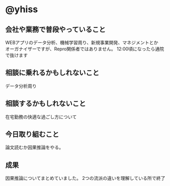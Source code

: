 # @yhiss

## 会社や業務で普段やっていること
WEBアプリのデータ分析、機械学習周り、新規事業開発、マネジメントとか  
オーガナイザーですが、Repro関係者ではありません。
12:00頃になったら通院で抜けます

## 相談に乗れるかもしれないこと
データ分析周り

## 相談するかもしれないこと
在宅勤務の快適な過ごし方について

## 今日取り組むこと
論文読むか因果推論をやる。

## 成果
因果推論についてまとめていました。
2つの流派の違いを理解している所で終了


